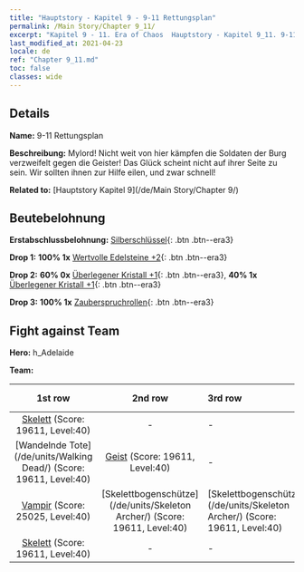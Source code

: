```yaml
---
title: "Hauptstory - Kapitel 9 - 9-11 Rettungsplan"
permalink: /Main Story/Chapter 9_11/
excerpt: "Kapitel 9 - 11. Era of Chaos  Hauptstory - Kapitel 9_11. 9-11 Rettungsplan"
last_modified_at: 2021-04-23
locale: de
ref: "Chapter 9_11.md"
toc: false
classes: wide
---
```


## Details

 **Name:** 9-11 Rettungsplan

 **Beschreibung:** Mylord! Nicht weit von hier kämpfen die Soldaten der Burg verzweifelt gegen die Geister! Das Glück scheint nicht auf ihrer Seite zu sein. Wir sollten ihnen zur Hilfe eilen, und zwar schnell!

 **Related to:** [Hauptstory Kapitel 9](/de/Main Story/Chapter 9/)

## Beutebelohnung

 **Erstabschlussbelohnung:** [Silberschlüssel](/ItemsDE/con_693/){: .btn .btn--era3}

 **Drop 1:** **100% 1x** [Wertvolle Edelsteine +2](/ItemsDE/mat_30/){: .btn .btn--era3}

 **Drop 2:** **60% 0x** [Überlegener Kristall +1](/ItemsDE/mat_24/){: .btn .btn--era3}, **40% 1x** [Überlegener Kristall +1](/ItemsDE/mat_24/){: .btn .btn--era3}

 **Drop 3:** **100% 1x** [Zauberspruchrollen](/ItemsDE/con_694/){: .btn .btn--era3}


## Fight against Team
 **Hero:** h_Adelaide

 **Team:**


  | 1st row | 2nd row | 3rd row | 4th row |
  |:----:|:----:|:----|:----:|
  | [Skelett](/de/units/Skeleton/) (Score: 19611, Level:40)  | - | - | - |
  | [Wandelnde Tote](/de/units/Walking Dead/) (Score: 19611, Level:40)  | [Geist](/de/units/Wight/) (Score: 19611, Level:40)  | - | - |
  | [Vampir](/de/units/Vampire/) (Score: 25025, Level:40)  | [Skelettbogenschütze](/de/units/Skeleton Archer/) (Score: 19611, Level:40)  | [Skelettbogenschütze](/de/units/Skeleton Archer/) (Score: 19611, Level:40)  | - |
  | [Skelett](/de/units/Skeleton/) (Score: 19611, Level:40)  | - | - | - |


